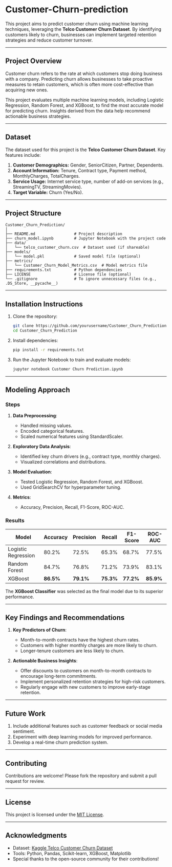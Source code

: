 # Customer-Churn-prediction

This project aims to predict customer churn using machine learning techniques, leveraging the **Telco Customer Churn Dataset**. By identifying customers likely to churn, businesses can implement targeted retention strategies and reduce customer turnover.

---

## **Project Overview**
Customer churn refers to the rate at which customers stop doing business with a company. Predicting churn allows businesses to take proactive measures to retain customers, which is often more cost-effective than acquiring new ones.

This project evaluates multiple machine learning models, including Logistic Regression, Random Forest, and XGBoost, to find the most accurate model for predicting churn. Insights derived from the data help recommend actionable business strategies.

---

## **Dataset**
The dataset used for this project is the **Telco Customer Churn Dataset**. Key features include:

1. **Customer Demographics:** Gender, SeniorCitizen, Partner, Dependents.
2. **Account Information:** Tenure, Contract type, Payment method, MonthlyCharges, TotalCharges.
3. **Service Usage:** Internet service type, number of add-on services (e.g., StreamingTV, StreamingMovies).
4. **Target Variable:** Churn (Yes/No).

---

## **Project Structure**
```
Customer_Churn_Prediction/
│
├── README.md                 # Project description
├── churn_model.ipynb         # Jupyter Notebook with the project code
├── data/
│   └── telco_customer_churn.csv  # Dataset used (if shareable)
├── models/
│   └── model.pkl             # Saved model file (optional)
├── metrics/
│   └── Customer_Churn_Model_Metrics.csv  # Model metrics file
├── requirements.txt          # Python dependencies
├── LICENSE                   # License file (optional)
└── .gitignore                # To ignore unnecessary files (e.g., .DS_Store, __pycache__)
```

---

## **Installation Instructions**

1. Clone the repository:
   ```bash
   git clone https://github.com/yourusername/Customer_Churn_Prediction.git
   cd Customer_Churn_Prediction
   ```

2. Install dependencies:
   ```bash
   pip install -r requirements.txt
   ```

3. Run the Jupyter Notebook to train and evaluate models:
   ```bash
   jupyter notebook Customer Churn Prediction.ipynb
   ```

---

## **Modeling Approach**
### **Steps**
1. **Data Preprocessing**:
   - Handled missing values.
   - Encoded categorical features.
   - Scaled numerical features using StandardScaler.

2. **Exploratory Data Analysis**:
   - Identified key churn drivers (e.g., contract type, monthly charges).
   - Visualized correlations and distributions.

3. **Model Evaluation**:
   - Tested Logistic Regression, Random Forest, and XGBoost.
   - Used GridSearchCV for hyperparameter tuning.

4. **Metrics**:
   - Accuracy, Precision, Recall, F1-Score, ROC-AUC.

### **Results**
| Model                | Accuracy | Precision | Recall | F1-Score | ROC-AUC |
|----------------------|----------|-----------|--------|----------|---------|
| Logistic Regression  | 80.2%    | 72.5%     | 65.3%  | 68.7%    | 77.5%   |
| Random Forest        | 84.7%    | 76.8%     | 71.2%  | 73.9%    | 83.1%   |
| XGBoost              | **86.5%**| **79.1%** | **75.3%**| **77.2%**| **85.9%**|

The **XGBoost Classifier** was selected as the final model due to its superior performance.

---

## **Key Findings and Recommendations**
1. **Key Predictors of Churn**:
   - Month-to-month contracts have the highest churn rates.
   - Customers with higher monthly charges are more likely to churn.
   - Longer-tenure customers are less likely to churn.

2. **Actionable Business Insights**:
   - Offer discounts to customers on month-to-month contracts to encourage long-term commitments.
   - Implement personalized retention strategies for high-risk customers.
   - Regularly engage with new customers to improve early-stage retention.

---

## **Future Work**
1. Include additional features such as customer feedback or social media sentiment.
2. Experiment with deep learning models for improved performance.
3. Develop a real-time churn prediction system.

---

## **Contributing**
Contributions are welcome! Please fork the repository and submit a pull request for review.

---

## **License**
This project is licensed under the [MIT License](LICENSE).

---

## **Acknowledgments**
- Dataset: [Kaggle Telco Customer Churn Dataset](https://www.kaggle.com/blastchar/telco-customer-churn)
- Tools: Python, Pandas, Scikit-learn, XGBoost, Matplotlib
- Special thanks to the open-source community for their contributions!

